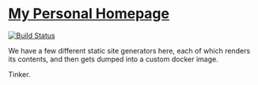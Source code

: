 # [My Personal Homepage](https://www.corylogan.com)

[![Build Status](https://drone.flirtmoji.co/api/badges/counterbeing/homepage/status.svg)](https://drone.flirtmoji.co/counterbeing/homepage)

We have a few different static site generators here, each of which renders its contents, and then gets dumped into a custom docker image.

Tinker.

 
